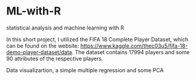 # ML-with-R
statistical analysis and machine learning with R

In this short project, I utilized the FIFA 18 Complete Player Dataset, which can be found 
on the website: https://www.kaggle.com/thec03u5/fifa-18-demo-player-dataset/data. 
The dataset contains 17994 players and some 90 attributes of the respective players. 

Data visualizartion, a simple multiple regression and some PCA  
